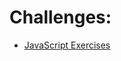 # Challenges:

* [JavaScript Exercises](https://github.com/BCrawfordScott/Coding_Exercises/tree/master/JavaScript/JavaScriptExercises)
